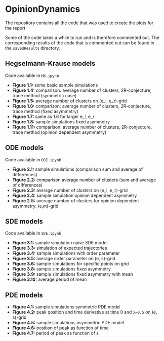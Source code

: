 # OpinionDynamics
The repository contains all the code that was used to create the plots for the report

Some of the code takes a while to run and is therefore commented out. The corresponding results of the code that is commented out can be found in the `savedResults` directory.

## Hegselmann-Krause models
Code available in `HK.ipynb`
- **Figure 1.1:** some basic sample simulations
- **Figure 1.4:** comparison: average number of clusters, 2R-conjecture, trace method (symmetric case)
- **Figure 1.5:** average number of clusters on (e_l, e_r)-grid
- **Figure 1.6:** comparison: average number of clusters, 2R-conjecture, trace method (fixed asymmetry)
- **Figure 1.7:** same as 1.6 for larger e_l, e_r
- **Figure 1.8:** sample simulations fixed asymmetry
- **Figure 1.11:** comparison: average number of clusters, 2R-conjecture, trace method (opinion dependent asymmetry)

## ODE models
Code available in `ODE.ipynb`
- **Figure 2.1:** sample simulations (comparison sum and average of differences)
- **Figure 2.2:** comparison average number of clusters (sum and average of differences)
- **Figure 2.3:** average number of clusters on (e_l, e_r)-grid
- **Figure 2.4:** sample simulation opinion dependent asymmetry
- **Figure 2.5:** average number of clusters for opinion dependent asymmetry: (e,m)-grid

## SDE models
Code available in `SDE.ipynb`
- **Figure 3.1:** sample simulation naive SDE model
- **Figure 3.3:** simulation of expected trajectories
- **Figure 3.4:** sample simulations with order parameter
- **Figure 3.5:** average order parameter on (e, s)-grid
- **Figure 3.6:** sample simulations for specific points on grid
- **Figure 3.8:** sample simulations fixed asymmetry
- **Figure 3.9:** sample simulations fixed asymmetry with mean
- **Figure 3.10:** average period of mean

## PDE models
- **Figure 4.1:** sample simulations symmetric PDE model
- **Figure 4.2:** peak position and time derivative at time 0 and `x=0.5` on (e, s)-grid
- **Figure 4.5:** sample simulations asymmetric PDE model
- **Figure 4.6:** position of peak as function of time
- **Figure 4.7:** period of peak as function of s
